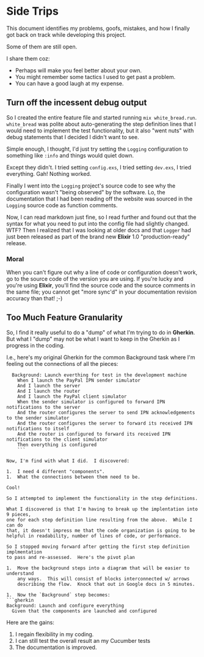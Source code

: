 # Side Trips

This document identifies my problems, goofs, mistakes, and how I finally got
back on track while developing this project.

Some of them are still open.

I share them coz:

* Perhaps will make you feel better about your own.
* You might remember some tactics I used to get past a problem.
* You can have a good laugh at my expense.

## Turn off the incessent debug output

So I created the entire feature file and started running `mix white_bread.run`.
`white_bread` was polite about auto-generating the step definition
lines that I would need to implement the test functionality, but it
also "went nuts" with debug statements that I decided I didn't
want to see.

Simple enough, I thought, I'd just try setting the `Logging` configuration
to something like `:info` and things would quiet down.

Except they didn't.  I tried setting `config.exs`, I tried setting `dev.exs`,
I tried everything.  Gah!  Nothing worked.

Finally I went into the `Logging` project's source code to see why
the configuration wasn't "being observed" by the software.  Lo, the
documentation that I had been reading off the website was sourced
in the `Logging` source code as function comments.

Now, I can read markdown just fine, so I read further and found out
that the syntax for  what you need to put into the config file had slightly
changed.  WTF?  Then I realized that I was looking at older docs and that
`Logger` had just been released as part of the brand new **Elixir**
1.0 "production-ready" release.

### Moral

When you can't figure out why a line of code or configuration doesn't
work, go to the source code of the version you are using.
If you're lucky and you're using **Elixir**, you'll find the
source code and the source comments in the same file; you cannot
get "more sync'd" in your documentation revision accuracy than that! ;-)

## Too Much Feature Granularity

So, I find it really useful to do a "dump" of what I'm trying to do
in **Gherkin**.  But what I "dump" may not be what I want to
keep in the Gherkin as I progress in the coding.

I.e., here's my original Gherkin for the common Background task
where I'm feeling out the connections of all the pieces:

```gherkin
  Background: Launch everthing for test in the development machine
    When I launch the PayPal IPN sender simulator
    And I launch the server
    And I launch the router
    And I launch the PayPal client simulator
    When the sender simulator is configured to forward IPN notifications to the server
    And the router configures the server to send IPN acknowledgements to the sender simulator
    And the router configures the server to forward its received IPN notifications to itself
    And the router is configured to forward its received IPN notifications to the client simulator
    Then everything is configured
    ```

Now, I'm find with what I did.  I discovered:

1.  I need 4 different "components".
1.  What the connections between them need to be.

Cool!

So I attempted to implement the functionality in the step definitions.

What I discovered is that I'm having to break up the implentation into 9 pieces,
one for each step definition line resulting from the above.  While I can do
that, it doesn't impress me that the code organization is going to be
helpful in readability, number of lines of code, or performance.

So I stopped moving forward after getting the first step definition implmentation
to pass and re-assessed.  Here's the pivot plan

1.  Move the background steps into a diagram that will be easier to understand
    any ways.  This will consist of blocks interconnected w/ arrows
    describing the flow.  Knock that out in Google docs in 5 minutes.

1.  Now the `Background` step becomes:
```gherkin
Background: Launch and configure everything
  Given that the components are launched and configured
```

Here are the gains:

1.  I regain flexibility in my coding.
1.  I can still test the overall result an my Cucumber tests
1.  The documentation is improved.
